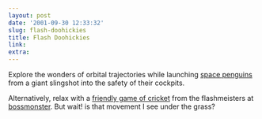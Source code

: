 ```yaml
---
layout: post
date: '2001-09-30 12:33:32'
slug: flash-doohickies
title: Flash Doohickies
link: 
extra: 
---
```


Explore the wonders of orbital trajectories while launching [space penguins](http://www.bigidea.com/penguins/kids/k_spacedpenguin.htm) from a giant slingshot into the safety of their cockpits.

Alternatively, relax with a [friendly game of cricket](http://www.bossmonster.com/e4/cricket/cricket.html) from the flashmeisters at [bossmonster](http://www.bossmonster.com). But wait! is that movement I see under the grass?